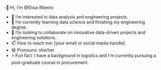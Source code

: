 -👋 Hi, I’m @Elisa-Ribeiro
- 👀 I’m interested in data analysis and engineering projects.
- 🌱 I’m currently learning data science and finishing my engineering degree.
- 💞️ I’m looking to collaborate on innovative data-driven projects and engineering solutions.
- 📫 How to reach me: [your email or social media handle]
- 😄 Pronouns: she/her
- ⚡ Fun fact: I have a background in logistics and I'm currently pursuing a post-graduate course in procurement.

<!---
Elisa-Ribeiro/Elisa-Ribeiro is a ✨ special ✨ repository because its `README.md` (this file) appears on your GitHub profile.
You can click the Preview link to take a look at your changes.
--->
